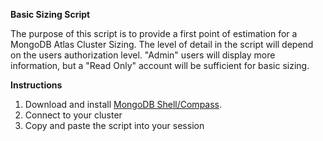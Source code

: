 **Basic Sizing Script**

The purpose of this script is to provide a first point of estimation for a MongoDB Atlas Cluster Sizing. The level of detail in the script will depend on the users authorization level. "Admin" users will display more information, but a "Read Only" account will be sufficient for basic sizing.

**Instructions**

1. Download and install [MongoDB Shell/Compass](https://www.mongodb.com/try/download/shell).
2. Connect to your cluster
3. Copy and paste the script into your session

